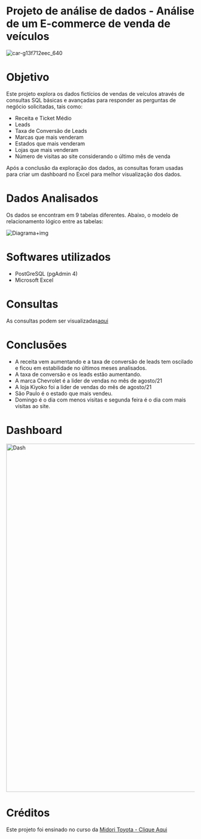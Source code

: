 # Projeto de análise de dados - Análise de um E-commerce de venda de veículos
![car-g13f712eec_640](https://user-images.githubusercontent.com/120759992/211122727-f9c3f268-5a58-4e04-a5ac-198a25d7153d.jpg)


# Objetivo

Este projeto explora os dados fictícios de vendas de veículos através de consultas SQL básicas e avançadas para responder as perguntas de negócio solicitadas, tais como:
- Receita e Ticket Médio
- Leads
- Taxa de Conversão de Leads
- Marcas que mais venderam
- Estados que mais venderam
- Lojas que mais venderam
- Número de visitas ao site considerando o último mês de venda

Após a conclusão da exploração dos dados, as consultas foram usadas para criar um dashboard no Excel para melhor visualização dos dados.

# Dados Analisados

Os dados se encontram em 9 tabelas diferentes. Abaixo, o modelo de relacionamento lógico entre as tabelas:

![Diagrama+img](https://user-images.githubusercontent.com/120759992/213865160-1274c252-dda2-480a-882f-14bf24ba1b3a.PNG)

# Softwares utilizados
- PostGreSQL (pgAdmin 4)
- Microsoft Excel

# Consultas
As consultas podem ser visualizadas[aqui](PortfolioCurso.sql)


# Conclusões
- A receita vem aumentando e a taxa de conversão de leads tem oscilado e ficou em estabilidade no últimos meses analisados.
- A taxa de conversão e os leads estão aumentando.
- A marca Chevrolet é a lider de vendas no mês de agosto/21
- A loja Kiyoko foi a lider de vendas do mês de agosto/21
- São Paulo é o estado que mais vendeu.
- Domingo é o dia com menos visitas e segunda feira é o dia com mais visitas ao site.

# Dashboard

<img width="931" alt="Dash" src="https://user-images.githubusercontent.com/120759992/211122786-8e254e92-010d-44e8-adde-19083d448821.png">

# Créditos
 Este projeto foi ensinado no curso da [Midori Toyota - Clique Aqui](https://www.udemy.com/course/sql-para-analise-de-dados/)
